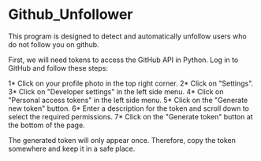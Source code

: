 # Github_Unfollower

This program is designed to detect and automatically unfollow users who do not follow you on github.

First, we will need tokens to access the GitHub API in Python. Log in to GitHub and follow these steps:

1* Click on your profile photo in the top right corner.
2* Click on "Settings".
3* Click on "Developer settings" in the left side menu.
4* Click on "Personal access tokens" in the left side menu.
5* Click on the "Generate new token" button.
6* Enter a description for the token and scroll down to select the required permissions.
7* Click on the "Generate token" button at the bottom of the page.

The generated token will only appear once. Therefore, copy the token somewhere and keep it in a safe place.
